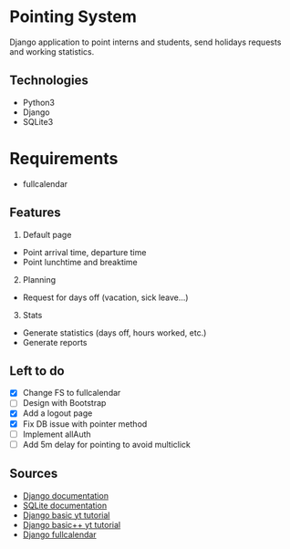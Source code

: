# Pointing System
Django application to point interns and students, send holidays requests and working statistics.

## Technologies
- Python3
- Django
- SQLite3

# Requirements
- fullcalendar

## Features
1. Default page
- Point arrival time, departure time
- Point lunchtime and breaktime
2. Planning
- Request for days off (vacation, sick leave...)
3. Stats
- Generate statistics (days off, hours worked, etc.)
- Generate reports

## Left to do
- [x] Change FS to fullcalendar
- [ ] Design with Bootstrap
- [x] Add a logout page
- [x] Fix DB issue with pointer method
- [ ] Implement allAuth
- [ ] Add 5m delay for pointing to avoid multiclick

## Sources
- [Django documentation](https://docs.djangoproject.com/en/3.1/)
- [SQLite documentation](https://www.sqlite.org/docs.html)
- [Django basic yt tutorial](https://www.youtube.com/watch?v=rHux0gMZ3Eg)
- [Django basic++ yt tutorial](https://www.youtube.com/watch?v=Bn0k9DDYBZM)
- [Django fullcalendar](https://fullcalendar.io/docs/initialize-globals)
